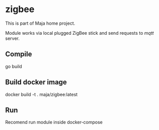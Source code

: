 # zigbee

This is part of Maja home project.

Module works via local plugged ZigBee stick and send requests to *mqtt* server.

## Compile

go build

## Build docker image

docker build -t . maja/zigbee:latest

## Run

Recomend run module inside docker-compose
